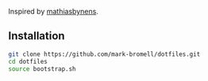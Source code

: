 Inspired by [mathiasbynens](https://github.com/mathiasbynens/dotfiles).

## Installation

```bash
git clone https://github.com/mark-bromell/dotfiles.git
cd dotfiles
source bootstrap.sh
```
